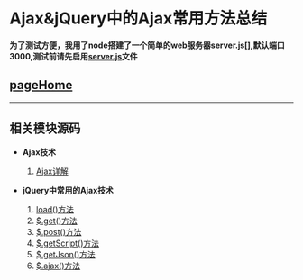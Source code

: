 # Ajax&jQuery中的Ajax常用方法总结

  **为了测试方便，我用了node搭建了一个简单的web服务器server.js[],默认端口3000,测试前请先启用[server.js]()文件**

## [pageHome](https://kingziqiang.github.io/Ajax)

  ---

## 相关模块源码

  * **Ajax技术**

    1. [Ajax详解](https://github.com/Kingziqiang/Ajax/blob/gh-pages/nativeAjax.html)

  * **jQuery中常用的Ajax技术**

    1. [load()方法]()
    2. [$.get()方法]()
    3. [$.post()方法]()
    4. [$.getScript()方法]()
    5. [$.getJson()方法]()
    6. [$.ajax()方法]()  





